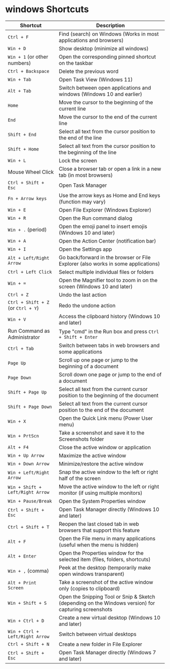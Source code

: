 # windows Shortcuts

| Shortcut                           | Description                                                                                          |
|------------------------------------|------------------------------------------------------------------------------------------------------|
| `Ctrl + F`                         | Find (search) on Windows (Works in most applications and browsers)                                   |
| `Win + D`                          | Show desktop (minimize all windows)                                                                  |
| `Win + 1` (or other numbers)       | Open the corresponding pinned shortcut on the taskbar                                                |
| `Ctrl + Backspace`                 | Delete the previous word                                                                             |
| `Win + Tab`                        | Open Task View (Windows 11)                                                                          |
| `Alt + Tab`                        | Switch between open applications and windows (Windows 10 and earlier)                                |
| `Home`                             | Move the cursor to the beginning of the current line                                                 |
| `End`                              | Move the cursor to the end of the current line                                                       |
| `Shift + End`                      | Select all text from the cursor position to the end of the line                                      |
| `Shift + Home`                     | Select all text from the cursor position to the beginning of the line                                |
| `Win + L`                          | Lock the screen                                                                                      |
| Mouse Wheel Click                  | Close a browser tab or open a link in a new tab (in most browsers)                                   |
| `Ctrl + Shift + Esc`               | Open Task Manager                                                                                    |
| `Fn + Arrow keys`                  | Use the arrow keys as Home and End keys (function may vary)                                          |
| `Win + E`                          | Open File Explorer (Windows Explorer)                                                                |
| `Win + R`                          | Open the Run command dialog                                                                          |
| `Win + .` (period)                 | Open the emoji panel to insert emojis (Windows 10 and later)                                         |
| `Win + A`                          | Open the Action Center (notification bar)                                                            |
| `Win + I`                          | Open the Settings app                                                                                |
| `Alt + Left/Right Arrow`           | Go back/forward in the browser or File Explorer (also works in some applications)                    |
| `Ctrl + Left Click`                | Select multiple individual files or folders                                                          |
| `Win + =`                          | Open the Magnifier tool to zoom in on the screen (Windows 10 and later)                              |
| `Ctrl + Z`                         | Undo the last action                                                                                 |
| `Ctrl + Shift + Z` (or `Ctrl + Y`) | Redo the undone action                                                                               |
| `Win + V`                          | Access the clipboard history (Windows 10 and later)                                                  |
| Run Command as Administrator       | Type "cmd" in the Run box and press `Ctrl + Shift + Enter`                                           |
| `Ctrl + Tab`                       | Switch between tabs in web browsers and some applications                                            |
| `Page Up`                          | Scroll up one page or jump to the beginning of a document                                            |
| `Page Down`                        | Scroll down one page or jump to the end of a document                                                |
| `Shift + Page Up`                  | Select all text from the current cursor position to the beginning of the document                    |
| `Shift + Page Down`                | Select all text from the current cursor position to the end of the document                          |
| `Win + X`                          | Open the Quick Link menu (Power User menu)                                                           |
| `Win + PrtScn`                     | Take a screenshot and save it to the Screenshots folder                                              |
| `Alt + F4`                         | Close the active window or application                                                               |
| `Win + Up Arrow`                   | Maximize the active window                                                                           |
| `Win + Down Arrow`                 | Minimize/restore the active window                                                                   |
| `Win + Left/Right Arrow`           | Snap the active window to the left or right half of the screen                                       |
| `Win + Shift + Left/Right Arrow`   | Move the active window to the left or right monitor (if using multiple monitors)                     |
| `Win + Pause/Break`                | Open the System Properties window                                                                    |
| `Ctrl + Shift + Esc`               | Open Task Manager directly (Windows 10 and later)                                                    |
| `Ctrl + Shift + T`                 | Reopen the last closed tab in web browsers that support this feature                                 |
| `Alt + F`                          | Open the File menu in many applications (useful when the menu is hidden)                             |
| `Alt + Enter`                      | Open the Properties window for the selected item (files, folders, shortcuts)                         |
| `Win + ,` (comma)                  | Peek at the desktop (temporarily make open windows transparent)                                      |
| `Alt + Print Screen`               | Take a screenshot of the active window only (copies to clipboard)                                    |
| `Win + Shift + S`                  | Open the Snipping Tool or Snip & Sketch (depending on the Windows version) for capturing screenshots |
| `Win + Ctrl + D`                   | Create a new virtual desktop (Windows 10 and later)                                                  |
| `Win + Ctrl + Left/Right Arrow`    | Switch between virtual desktops                                                                      |
| `Ctrl + Shift + N`                 | Create a new folder in File Explorer                                                                 |
| `Ctrl + Shift + Esc`               | Open Task Manager directly (Windows 7 and later)                                                     |
